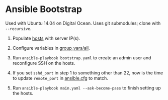 # Ansible Bootstrap

Used with Ubuntu 14.04 on Digital Ocean. Uses git submodules; clone with `--recursive`.

1. Populate [hosts](hosts) with server IP(s).

2. Configure variables in [group_vars/all](group_vars/all).

3. Run `ansible-playbook bootstrap.yaml` to create an admin user and reconfigure SSH on the hosts.

4. If you set `sshd_port` in step 1 to something other than 22, now is the time to update `remote_port` in [ansible.cfg](ansible.cfg) to match.

5. Run `ansible-playbook main.yaml --ask-become-pass` to finish setting up the hosts.
